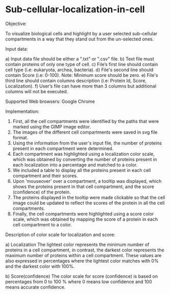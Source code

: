 Sub-cellular-localization-in-cell
==================================================================
Objective:

To visualize biological cells and highlight by a user selected sub-cellular compartments in a way that they stand out from the un-selected ones.

Input data:

a) Input data file should be either a ".txt" or ".csv" file.
b) Text file must contain proteins of only one type of cell.
c) File’s first line should contain cell type (i.e: eukaryota, archea, bacteria).
d) File's second line should contain Score (i.e: 0-100). Note: Minimum score should be zero.
e) File's third line should contain columns description (i.e: Protein Id, Score, Localization).
f) User’s file can have more than 3 columns but additional columns will not be executed.

Supported Web browsers: Google Chrome

Implementation:

1. First, all the cell compartments were identified by the paths that were marked using the GIMP image editor.
2. The images of the different cell compartments were saved in svg file format.
3. Using the information from the user's input file, the number of proteins present in each compartment were determined.
4. Each compartment was highlighted using a localization color scale, which was obtained by converting the number of proteins present in each localization into a percentage and matched to a color.
5. We included a table to display all the proteins present in each cell compartment and their scores.
6. Upon 'mouseover' over a compartment, a tooltip was displayed, which shows the proteins present in that cell compartment, and the score (confidence) of the protein.
7. The proteins displayed in the tooltip were made clickable so that the cell image could be updated to reflect the scores of the protein in all the cell compartments.
8. Finally, the cell compartments were highlighted using a score color scale, which was obtained by mapping the score of a protein in each cell compartment to a color.


Description of color scale for localization and score:

a)	Localization
The lightest color represents the minimum number of proteins in a cell compartment, in contrast, the darkest color represents the maximum number of proteins within a cell compartment. These values are also expressed in percentages where the lightest color matches with 0% and the darkest color with 100%.

b)	Score(confidence)
The color scale for score (confidence) is based on percentages from 0 to 100 % where 0 means low confidence and 100 means accurate confidence. 


